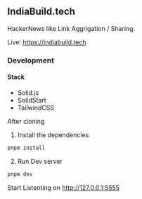 ## IndiaBuild.tech

HackerNews like Link Aggrigation / Sharing.

Live: https://indiabuild.tech

### Development

#### Stack

- Solid.js
- SolidStart
- TailwindCSS

After cloning

1. Install the dependencies

```bash
pnpm install
```

2. Run Dev server

```bash
pnpm dev
```

Start Listenting on http://127.0.0.1:5555
